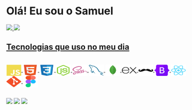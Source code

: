 <h1>Olá! Eu sou o Samuel</h1>
 
 <div>
  <a href="https://github.com/samuelcs131">
  <img height="150em" src="https://github-readme-stats.vercel.app/api?username=samuelcs131&show_icons=true&theme=tokyonight&include_all_commits=true&count_private=true&locale=pt-br"/>
  <img height="150em" src="https://github-readme-stats.vercel.app/api/top-langs/?username=samuelcs131&layout=compact&langs_count=7&theme=tokyonight&locale=pt-br"/>
</div>
 
  <h2>Tecnologias que uso no meu dia</h2>
  

 
<div style="display: inline_block"><br>
  <img align="center" alt="Js" height="30" width="40" src="https://raw.githubusercontent.com/devicons/devicon/master/icons/javascript/javascript-plain.svg">
  <img align="center" alt="HTML" height="30" width="40" src="https://raw.githubusercontent.com/devicons/devicon/master/icons/html5/html5-original.svg">
  <img align="center" alt="CSS" height="30" width="40" src="https://raw.githubusercontent.com/devicons/devicon/master/icons/css3/css3-original.svg">
  <img align="center" alt="nodeJs" height="30" width="40" src="https://raw.githubusercontent.com/devicons/devicon/master/icons/nodejs/nodejs-plain.svg">
  <img align="center" alt="Sass" height="30" width="40" src="https://raw.githubusercontent.com/devicons/devicon/master/icons/sass/sass-original.svg">
  <img align="center" alt="mySQL" height="30" width="40" src="https://raw.githubusercontent.com/devicons/devicon/master/icons/mysql/mysql-original.svg">
  <img align="center" alt="mongoDB" height="30" width="40" src="https://raw.githubusercontent.com/devicons/devicon/master/icons/mongodb/mongodb-original.svg">
  <img align="center" alt="Express" height="30" width="40" src="https://raw.githubusercontent.com/devicons/devicon/master/icons/express/express-original.svg">
  <img align="center" alt="Handlebars" height="30" width="40" src="https://raw.githubusercontent.com/devicons/devicon/master/icons/handlebars/handlebars-original.svg">
  <img align="center" alt="Bootstrap" height="30" width="40" src="https://raw.githubusercontent.com/devicons/devicon/master/icons/bootstrap/bootstrap-original.svg">
  <img align="center" alt="reactjs" height="30" width="40" src="https://raw.githubusercontent.com/devicons/devicon/master/icons/react/react-original.svg">
  <img align="center" alt="git" height="30" width="40" src="https://raw.githubusercontent.com/devicons/devicon/master/icons/git/git-original.svg">
  <img align="center" alt="figma" height="30" width="40" src="https://raw.githubusercontent.com/devicons/devicon/master/icons/figma/figma-original.svg">
 
 
</div>
  
  ##
 
<div> 
  <a href="https://www.instagram.com/samuelcs131/" target="_blank"><img src="https://img.shields.io/badge/-Instagram-%23E4405F?style=for-the-badge&logo=instagram&logoColor=white" target="_blank"></a>
 <a href="https://www.linkedin.com/in/samuelcs131/" target="_blank"><img src="https://img.shields.io/badge/LinkedIn-0077B5?style=for-the-badge&logo=linkedin&logoColor=white" target="_blank"></a> 
 <a href = "mailto:samuelcs131@gmail.com"><img src="https://img.shields.io/badge/-Gmail-%23333?style=for-the-badge&logo=gmail&logoColor=white" target="_blank"></a>
</div>

